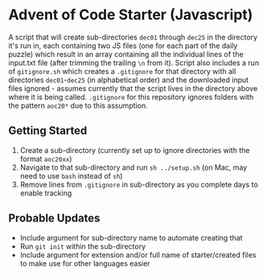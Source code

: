 # Advent of Code Starter (Javascript)

A script that will create sub-directories `dec01` through `dec25` in the directory it's run in, each containing two JS files (one for each part of the daily puzzle) which result in an array containing all the individual lines of the input.txt file (after trimming the trailing `\n` from it). Script also includes a run of `gitignore.sh` which creates a `.gitignore` for that directory with all directories `dec01`-`dec25` (in alphabetical order) and the downloaded input files ignored - assumes currently that the script lives in the directory above where it is being called. `.gitignore` for this repository ignores folders with the pattern `aoc20*` due to this assumption.

## Getting Started

1. Create a sub-directory (currently set up to ignore directories with the format `aoc20xx`)
1. Navigate to that sub-directory and run `sh ../setup.sh` (on Mac, may need to use `bash` instead of `sh`)
1. Remove lines from `.gitignore` in sub-directory as you complete days to enable tracking


## Probable Updates
- Include argument for sub-directory name to automate creating that
- Run `git init` within the sub-directory
- Include argument for extension and/or full name of starter/created files to make use for other languages easier
